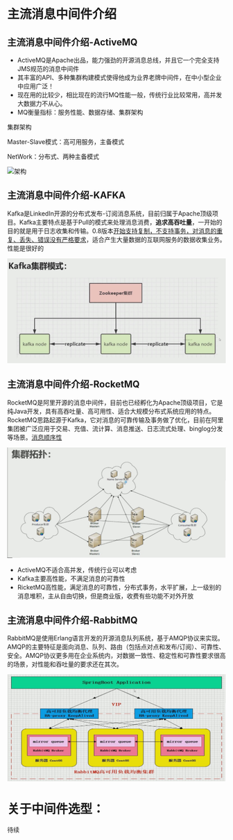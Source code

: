 # 主流消息中间件介绍

## 主流消息中间件介绍-ActiveMQ

- ActiveMQ是Apache出品，能力强劲的开源消息总线，并且它一个完全支持JMS规范的消息中间件
- 其丰富的API、多种集群构建模式使得他成为业界老牌中间件，在中小型企业中应用广泛！
- 现在用的比较少，相比现在的流行MQ性能一般，传统行业比较常用，高并发大数据力不从心。
- MQ衡量指标：服务性能、数据存储、集群架构

集群架构

Master-Slave模式：高可用服务，主备模式

NetWork：分布式、两种主备模式

       
      
![架构](MQ/img/Activemq.jpg)

## 主流消息中间件介绍-KAFKA

Kafka是LinkedIn开源的分布式发布-订阅消息系统，目前归属于Apache顶级项目。Kafka主要特点是基于Pull的模式来处理消息消费，**追求高吞吐量**，一开始的目的就是用于日志收集和传输。0.8版本<u>开始支持复制，不支持事务，对消息的重复、丢失、错误没有严格要求</u>，适合产生大量数据的互联网服务的数据收集业务。性能是很好的

![KAFKA](.\img\kafuka.jpg)

## 主流消息中间件介绍-RocketMQ

RocketMQ是阿里开源的消息中间件，目前也已经孵化为Apache顶级项目，它是纯Java开发，具有高吞吐量、高可用性、适合大规模分布式系统应用的特点。RocketMQ思路起源于Kafka，它对消息的可靠传输及事务做了优化，目前在阿里集团被广泛应用于交易、充值、流计算、消息推送、日志流式处理、binglog分发等场景。<u>消息顺序性</u>

![](.\img\rocketMQ.jpg)

- ActiveMQ不适合高并发，传统行业可以考虑
- Kafka主要高性能，不满足消息的可靠性
- RicketMQ高性能，满足消息的可靠性，分布式事务，水平扩展，上一级别的消息堆积，主从自由切换，但是商业版，收费有些功能不对外开放

## 主流消息中间件介绍-RabbitMQ

RabbitMQ是使用Erlang语言开发的开源消息队列系统，基于AMQP协议来实现。AMQP的主要特征是面向消息、队列、路由（包括点对点和发布/订阅）、可靠性、安全。AMQP协议更多用在企业系统内，对数据一致性、稳定性和可靠性要求很高的场景，对性能和吞吐量的要求还在其次。

![](.\img\RabbitMQ.jpg)

	

# 关于中间件选型：

待续
